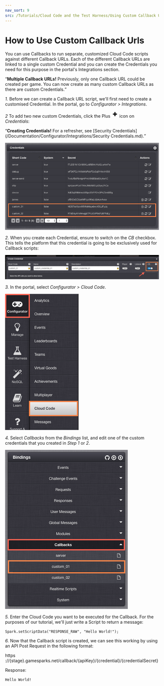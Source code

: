 ```yaml
---
nav_sort: 9
src: /Tutorials/Cloud Code and the Test Harness/Using Custom Callback Urls.md
---
```


# How to Use Custom Callback Urls

You can use Callbacks to run separate, customized Cloud Code scripts against different Callback URLs. Each of the different Callback URLs are linked to a single custom Credential and you can create the Credentials you need for this purpose in the portal's Integrations section.

<q>**Multiple Callback URLs!** Previously, only one Callback URL could be created per game.  You can now create as many custom Callback URLs as there are custom Credentials.</q>

*1.* Before we can create a Callback URL script, we'll first need to create a customised Credential. In the portal, go to *Configurator > Integrations*.

*2* To add two new custom Credentials, click the Plus ![](/img/fa/plus.png) icon on *Credentials*:

<q>**Creating Credentials!** For a refresher, see [Security Credentials](/Documentation/Configurator/Integrations/Security Credentials.md).</q>

![](img/CustomCallback1.png)

*2.*  When you create each Credential, ensure to switch on the *CB* checkbox.  This tells the platform that this credential is going to be exclusively used for Callback scripts:

![](img/CustomCallback2.png)

*3.* In the portal, select *Configurator > Cloud Code*.

![](img/CustomCallback3.png)

*4.* Select *Callbacks* from the *Bindings* list, and edit one of the custom credentials that you created in *Step 1* or *2*.

![](img/CustomCallback4.png)

*5.* Enter the Cloud Code you want to be executed for the Callback. For the purposes of our tutorial, we'll just write a Script to return a message:

```
Spark.setScriptData("RESPONSE_RAW", "Hello World!");
```

*6.* Now that the Callback script is created, we can see this working by using an API Post Request in the following format:

https ://{stage}.gamesparks.net/callback/{apiKey}/{credential}/{credentialSecret}

Response:

```
Hello World!

```
